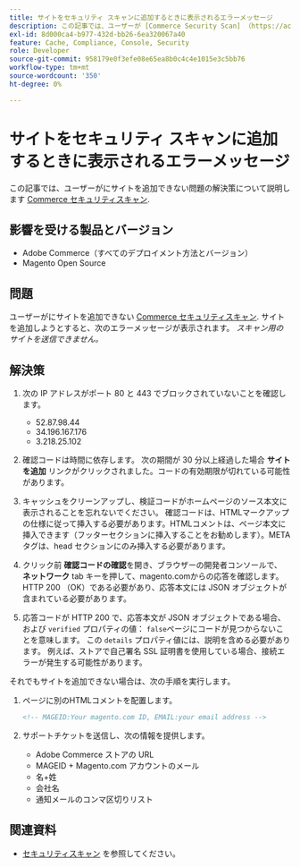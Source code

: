 ```yaml
---
title: サイトをセキュリティ スキャンに追加するときに表示されるエラーメッセージ
description: この記事では、ユーザーが [Commerce Security Scan] （https://account.magento.com/scanner/dashboard/）にサイトを追加できない場合に発生する可能性のある問題の解決策を説明します。
exl-id: 8d000ca4-b977-432d-bb26-6ea320067a40
feature: Cache, Compliance, Console, Security
role: Developer
source-git-commit: 958179e0f3efe08e65ea8b0c4c4e1015e3c5bb76
workflow-type: tm+mt
source-wordcount: '350'
ht-degree: 0%

---
```


# サイトをセキュリティ スキャンに追加するときに表示されるエラーメッセージ

この記事では、ユーザーがにサイトを追加できない問題の解決策について説明します [Commerce セキュリティスキャン](https://account.magento.com/scanner/dashboard/).

## 影響を受ける製品とバージョン

* Adobe Commerce（すべてのデプロイメント方法とバージョン）
* Magento Open Source

## 問題

ユーザーがにサイトを追加できない [Commerce セキュリティスキャン](https://account.magento.com/scanner/dashboard/). サイトを追加しようとすると、次のエラーメッセージが表示されます。 *スキャン用のサイトを送信できません。*

## 解決策

1. 次の IP アドレスがポート 80 と 443 でブロックされていないことを確認します。
   * 52.87.98.44
   * 34.196.167.176
   * 3.218.25.102

1. 確認コードは時間に依存します。 次の期間が 30 分以上経過した場合 **サイトを追加** リンクがクリックされました。コードの有効期限が切れている可能性があります。
1. キャッシュをクリーンアップし、検証コードがホームページのソース本文に表示されることを忘れないでください。 確認コードは、HTMLマークアップの仕様に従って挿入する必要があります。HTMLコメントは、ページ本文に挿入できます（フッターセクションに挿入することをお勧めします）。META タグは、head セクションにのみ挿入する必要があります。
1. クリック前 **確認コードの確認**&#x200B;を開き、ブラウザーの開発者コンソールで、 **ネットワーク** tab キーを押して、magento.comからの応答を確認します。 HTTP 200 （OK）である必要があり、応答本文には JSON オブジェクトが含まれている必要があります。
1. 応答コードが HTTP 200 で、応答本文が JSON オブジェクトである場合、および `verified` プロパティの値： `false`ページにコードが見つからないことを意味します。 この `details` プロパティ値には、説明を含める必要があります。 例えば、ストアで自己署名 SSL 証明書を使用している場合、接続エラーが発生する可能性があります。

それでもサイトを追加できない場合は、次の手順を実行します。

1. ページに別のHTMLコメントを配置します。

   ```HTML
   <!-- MAGEID:Your magento.com ID, EMAIL:your email address -->
   ```

1. サポートチケットを送信し、次の情報を提供します。
   * Adobe Commerce ストアの URL
   * MAGEID + Magento.com アカウントのメール
   * 名+姓
   * 会社名
   * 通知メールのコンマ区切りリスト

## 関連資料

* [セキュリティスキャン](https://docs.magento.com/user-guide/magento/security-scan.html) を参照してください。
